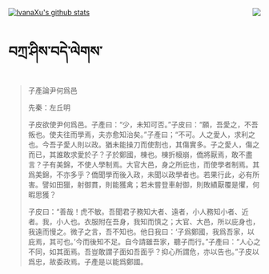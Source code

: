 [![IvanaXu's github stats](https://github-readme-stats.vercel.app/api?username=IvanaXu&show_icons=true&theme=vue-dark)](https://github.com/anuraghazra/github-readme-stats)
<img align="right" src="https://github-readme-stats.vercel.app/api/top-langs/?username=IvanaXu&langs_count=3&theme=graywhite" />
# བཀྲ་ཤིས་བདེ་ལེགས་
> 子產論尹何爲邑
> 
> 先秦：左丘明 
> 
> 子皮欲使尹何爲邑。子產曰：“少，未知可否。”子皮曰：“願，吾愛之，不吾叛也。使夫往而學焉，夫亦愈知治矣。”子產曰；“不可。人之愛人，求利之也。今吾子愛人則以政。猶未能操刀而使割也，其傷實多。子之愛人，傷之而已，其誰敢求愛於子？子於鄭國，棟也。棟折榱崩，僑將厭焉，敢不盡言？子有美錦，不使人學制焉。大官大邑，身之所庇也，而使學者制焉。其爲美錦，不亦多乎？僑聞學而後入政，未聞以政學者也。若果行此，必有所害。譬如田獵，射御貫，則能獲禽；若未嘗登車射御，則敗績厭覆是懼，何暇思獲？
> 
> 子皮曰：“善哉！虎不敏。吾聞君子務知大者、遠者，小人務知小者、近者。我，小人也。衣服附在吾身，我知而慎之；大官、大邑，所以庇身也，我遠而慢之。微子之言，吾不知也。他日我曰：‘子爲鄭國，我爲吾家，以庇焉，其可也。’今而後知不足。自今請雖吾家，聽子而行。”子產曰：“人心之不同，如其面焉。吾豈敢謂子面如吾面乎？抑心所謂危，亦以告也。”子皮以爲忠，故委政焉。子產是以能爲鄭國。
>